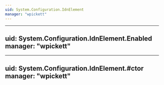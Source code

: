 ```yaml
---
uid: System.Configuration.IdnElement
manager: "wpickett"
---
```


---
uid: System.Configuration.IdnElement.Enabled
manager: "wpickett"
---

---
uid: System.Configuration.IdnElement.#ctor
manager: "wpickett"
---
